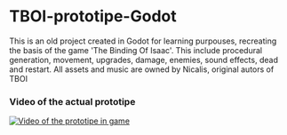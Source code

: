 # TBOI-prototipe-Godot
This is an old project created in Godot for learning purpouses, recreating the basis of the game 'The Binding Of Isaac'. This include procedural generation, movement, upgrades, damage, enemies, sound effects, dead and restart.
All assets and music are owned by Nicalis, original autors of TBOI

### Video of the actual prototipe
[![Video of the prototipe in game](http://img.youtube.com/vi/tv2k_R8j1ww/0.jpg)](http://www.youtube.com/watch?v=tv2k_R8j1ww "TBOI prototipe in Godot")
